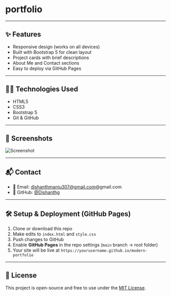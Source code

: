 # portfolio

---

## ✨ Features

- Responsive design (works on all devices)
- Built with Bootstrap 5 for clean layout
- Project cards with brief descriptions
- About Me and Contact sections
- Easy to deploy via GitHub Pages

---

## 🧑‍💻 Technologies Used

- HTML5
- CSS3
- Bootstrap 5
- Git & GitHub

---

## 📸 Screenshots

![Screenshot](https://via.placeholder.com/800x400?text=Portfolio+Homepage)

---

## 📬 Contact

- 📧 Email: dishanthmanju307@gmail.com@gmail.com  
- 🐙 GitHub: [@Dishanthg](https://github.com/Dishanthg)

---

## 🛠️ Setup & Deployment (GitHub Pages)

1. Clone or download this repo
2. Make edits to `index.html` and `style.css`
3. Push changes to GitHub
4. Enable **GitHub Pages** in the repo settings (`main` branch → root folder)
5. Your site will be live at `https://yourusername.github.io/modern-portfolio`

---

## 📄 License

This project is open-source and free to use under the [MIT License](LICENSE).

